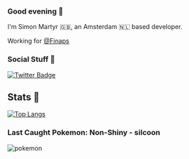 ### Good evening 🌙

I'm Simon Martyr 🇬🇧, an Amsterdam 🇳🇱 based developer.

Working for [@Finaps](https://www.finaps.nl/)

### Social Stuff 🐯

[![Twitter Badge](https://img.shields.io/badge/-@vintage_si-1ca0f1?style=flat-square&labelColor=1ca0f1&logo=twitter&logoColor=white&link=https://twitter.com/vintage_si)](https://twitter.com/vintage_si)

## Stats 🤖

[![Top Langs](https://github-readme-stats.vercel.app/api/top-langs/?username=simonmartyr&layout=compact)](https://github.com/anuraghazra/github-readme-stats)

### Last Caught Pokemon: Non-Shiny - silcoon

![pokemon](https://raw.githubusercontent.com/PokeAPI/sprites/master/sprites/pokemon/266.png)

